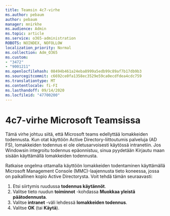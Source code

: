 ```yaml
---
title: Teamsin 4c7-virhe
ms.author: pebaum
author: pebaum
manager: mnirkhe
ms.audience: Admin
ms.topic: article
ms.service: o365-administration
ROBOTS: NOINDEX, NOFOLLOW
localization_priority: Normal
ms.collection: Adm_O365
ms.custom:
- "3472"
- "9001211"
ms.openlocfilehash: 08494b461a24eba8999a5edb99c89af7b17db9b3
ms.sourcegitcommit: c6692ce0fa1358ec3529e59ca0ecdfdea4cdc759
ms.translationtype: MT
ms.contentlocale: fi-FI
ms.lasthandoff: 09/14/2020
ms.locfileid: "47700200"
---
```

# <a name="4c7-error-in-microsoft-teams"></a>4c7-virhe Microsoft Teamsissa

Tämä virhe johtuu siitä, että Microsoft teams edellyttää lomakkeiden todennusta. Kun otat käyttöön Active Directory-liittoutumis palveluja (AD FS), lomakkeiden todennus ei ole oletusarvoisesti käytössä intranetiin. Jos Windowsin integroitu todennus epäonnistuu, sinua pyydetään Kirjautu maan sisään käyttämällä lomakkeiden todennusta.

Ratkaise ongelma ottamalla käyttöön lomakkeiden todentaminen käyttämällä Microsoft Management Console (MMC)-laajennusta tieto koneessa, jossa on paikallinen kopio Active Directorysta. Voit tehdä tämän seuraavasti: 

1. Etsi siirtymis ruudussa **todennus käytännöt**.
2. Valitse tieto ruudun **toiminnot** -kohdassa **Muokkaa yleistä päätodennusta**.
3. Valitse **intranet** -väli lehdessä **lomakkeiden todennus**.
4. Valitse **OK** (tai **Käytä**).